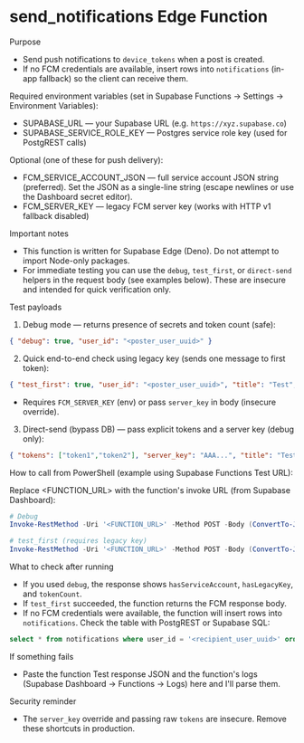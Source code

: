 # send_notifications Edge Function

Purpose
- Send push notifications to `device_tokens` when a post is created.
- If no FCM credentials are available, insert rows into `notifications` (in-app fallback) so the client can receive them.

Required environment variables (set in Supabase Functions -> Settings -> Environment Variables):
- SUPABASE_URL — your Supabase URL (e.g. `https://xyz.supabase.co`)
- SUPABASE_SERVICE_ROLE_KEY — Postgres service role key (used for PostgREST calls)

Optional (one of these for push delivery):
- FCM_SERVICE_ACCOUNT_JSON — full service account JSON string (preferred). Set the JSON as a single-line string (escape newlines or use the Dashboard secret editor).
- FCM_SERVER_KEY — legacy FCM server key (works with HTTP v1 fallback disabled)

Important notes
- This function is written for Supabase Edge (Deno). Do not attempt to import Node-only packages.
- For immediate testing you can use the `debug`, `test_first`, or `direct-send` helpers in the request body (see examples below). These are insecure and intended for quick verification only.

Test payloads

1) Debug mode — returns presence of secrets and token count (safe):

```json
{ "debug": true, "user_id": "<poster_user_uuid>" }
```

2) Quick end-to-end check using legacy key (sends one message to first token):

```json
{ "test_first": true, "user_id": "<poster_user_uuid>", "title": "Test", "description": "desc", "location": "X", "status": "Lost" }
```
- Requires `FCM_SERVER_KEY` (env) or pass `server_key` in body (insecure override).

3) Direct-send (bypass DB) — pass explicit tokens and a server key (debug only):

```json
{ "tokens": ["token1","token2"], "server_key": "AAA...", "title": "Test direct", "user_id": "<poster_user_uuid>" }
```

How to call from PowerShell (example using Supabase Functions Test URL):

Replace <FUNCTION_URL> with the function's invoke URL (from Supabase Dashboard):

```powershell
# Debug
Invoke-RestMethod -Uri '<FUNCTION_URL>' -Method POST -Body (ConvertTo-Json @{ debug = $true; user_id = '<poster_user_uuid>' }) -ContentType 'application/json'

# test_first (requires legacy key)
Invoke-RestMethod -Uri '<FUNCTION_URL>' -Method POST -Body (ConvertTo-Json @{ test_first = $true; user_id = '<poster_user_uuid>'; title = 'Hello'; description = 'desc'; location = 'here'; status = 'Lost' }) -ContentType 'application/json'
```

What to check after running
- If you used `debug`, the response shows `hasServiceAccount`, `hasLegacyKey`, and `tokenCount`.
- If `test_first` succeeded, the function returns the FCM response body.
- If no FCM credentials were available, the function will insert rows into `notifications`. Check the table with PostgREST or Supabase SQL:

```sql
select * from notifications where user_id = '<recipient_user_uuid>' order by created_at desc limit 10;
```

If something fails
- Paste the function Test response JSON and the function's logs (Supabase Dashboard -> Functions -> Logs) here and I'll parse them.

Security reminder
- The `server_key` override and passing raw `tokens` are insecure. Remove these shortcuts in production.
